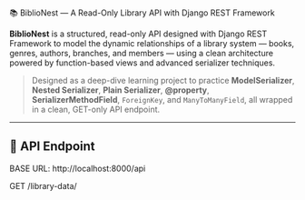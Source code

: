 📚 BiblioNest — A Read-Only Library API with Django REST Framework

**BiblioNest** is a structured, read-only API designed with Django REST Framework to model the dynamic relationships of a library system — books, genres, authors, branches, and members — using a clean architecture powered by function-based views and advanced serializer techniques.

> Designed as a deep-dive learning project to practice **ModelSerializer**, **Nested Serializer**, **Plain Serializer**, **@property**, **SerializerMethodField**, `ForeignKey`, and `ManyToManyField`, all wrapped in a clean, GET-only API endpoint.

---

## 🔗 API Endpoint
BASE URL: http://localhost:8000/api

GET /library-data/
